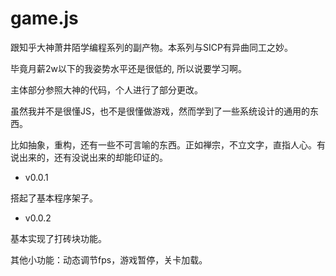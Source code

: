 # game.js

跟知乎大神萧井陌学编程系列的副产物。本系列与SICP有异曲同工之妙。

毕竟月薪2w以下的我姿势水平还是很低的, 所以说要学习啊。

主体部分参照大神的代码，个人进行了部分更改。

虽然我并不是很懂JS，也不是很懂做游戏，然而学到了一些系统设计的通用的东西。

比如抽象，重构，还有一些不可言喻的东西。正如禅宗，不立文字，直指人心。有说出来的，还有没说出来的却能印证的。

* v0.0.1

搭起了基本程序架子。

* v0.0.2

基本实现了打砖块功能。

其他小功能：动态调节fps，游戏暂停，关卡加载。